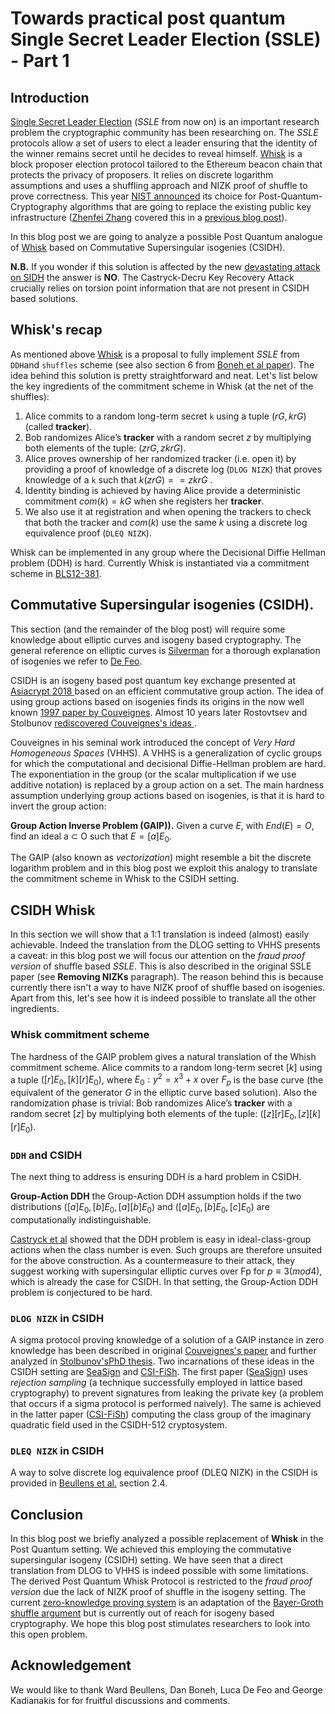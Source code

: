 # Towards practical post quantum Single Secret Leader Election (SSLE) - Part 1

## Introduction

[Single Secret Leader Election](https://eprint.iacr.org/2020/025.pdf) (*SSLE* from now on) is an important research problem the cryptographic community has been researching on. The *SSLE* protocols allow a set of users to elect a leader ensuring that the identity of the winner remains secret until he decides to reveal himself.
[Whisk](https://ethresear.ch/t/whisk-a-practical-shuffle-based-ssle-protocol-for-ethereum/11763) is a block proposer election protocol tailored to the Ethereum beacon chain that protects the privacy of proposers. It relies on discrete logarithm assumptions and uses a shuffling approach and NIZK proof of shuffle to prove correctness. 
This year [NIST announced](https://csrc.nist.gov/Projects/post-quantum-cryptography/selected-algorithms-2022) its choice for Post-Quantum-Cryptography algorithms that are going to replace the existing public key infrastructure ([Zhenfei Zhang](https://zhenfeizhang.github.io/material/aboutme/) covered this in a [previous blog post](https://crypto.ethereum.org/blog/nist-pqc-standard)).

In this blog post we are going to analyze a possible Post Quantum analogue of [Whisk](https://ethresear.ch/t/whisk-a-practical-shuffle-based-ssle-protocol-for-ethereum/11763) based on Commutative Supersingular isogenies (CSIDH).

**N.B.** If you wonder if this solution is affected by the new [devastating attack on SIDH](https://eprint.iacr.org/2022/975.pdf) the answer is **NO**. The Castryck-Decru Key Recovery Attack crucially relies on torsion point information that are not present in CSIDH based solutions. 

## Whisk's recap

As mentioned above  [Whisk](https://ethresear.ch/t/whisk-a-practical-shuffle-based-ssle-protocol-for-ethereum/11763) is a proposal to fully implement *SSLE* from `DDH`and `shuffles` scheme (see also section 6 from [Boneh et al paper](https://eprint.iacr.org/2020/025.pdf)).
The idea behind this solution is pretty straightforward and neat. Let's list below the key ingredients of the commitment scheme in Whisk (at the net of the shuffles):

1. Alice commits to a random long-term secret `k` using a tuple $(rG,krG)$ (called **tracker**). 
2. Bob randomizes Alice’s **tracker** with a random secret $z$ by multiplying both elements of the tuple: $(zrG,zkrG)$.
3. Alice proves ownership of her randomized tracker (i.e. open it) by providing a proof of knowledge of a discrete log (`DLOG NIZK`) that proves knowledge of a `k` such that $k(zrG)==zkrG$ .
4. Identity binding is achieved by having Alice provide a deterministic commitment $com(k)=kG$ when she registers her **tracker**.
5.  We also use it at registration and when opening the trackers to check that both the tracker and $com(k)$ use the same $k$ using a discrete log equivalence proof (`DLEQ NIZK`).

Whisk can be implemented in any group where the Decisional Diffie Hellman problem (DDH) is hard. Currently Whisk is instantiated via a commitment scheme in [BLS12-381](https://hackmd.io/@benjaminion/bls12-381).

## Commutative Supersingular isogenies (CSIDH).

This section (and the remainder of the blog post) will require some knowledge about elliptic curves and isogeny based cryptography. The general reference on elliptic curves is [Silverman](https://link.springer.com/book/10.1007/978-0-387-09494-6) for a thorough explanation of isogenies we refer to [De Feo](https://arxiv.org/pdf/1711.04062.pdf).

CSIDH is an isogeny based post quantum key exchange presented at [Asiacrypt 2018 ](10.1007/978-3-030-03332-3_15) based on an efficient commutative group action. The idea of using group actions based on isogenies finds its origins in the now well known [1997 paper by Couveignes](https://eprint.iacr.org/2006/291.pdf). Almost 10 years later Rostovtsev and Stolbunov [rediscovered Couveignes's ideas ](https://eprint.iacr.org/2006/145.pdf).

Couveignes in his seminal work introduced the concept of *Very Hard Homogeneous Spaces* (VHHS). A VHHS is a generalization of cyclic groups for which the computational and decisional Diffie-Hellman problem are hard. The exponentiation in the group (or the scalar multiplication if we use additive notation) is replaced by a group action on a set. The main hardness assumption underlying group actions based on isogenies, is that it is hard to invert the group action:

**Group Action Inverse Problem (GAIP)).** Given a curve $E$, with $End(E) = O$, find an ideal a ⊂ O such that $E = [a]E_0$.

The GAIP (also known as *vectorization*) might resemble a bit the discrete logarithm problem and in this blog post we exploit this analogy to translate the commitment scheme in Whisk to the CSIDH setting. 

## CSIDH Whisk 

In this section we will show that a 1:1 translation is indeed (almost) easily achievable. Indeed the translation from the DLOG setting to VHHS presents a caveat: in this blog post we will focus our attention on the *fraud proof version* of shuffle based *SSLE*. This is also described in the original SSLE paper (see **Removing NIZKs** paragraph). The reason behind this is because currently there isn't a way to have NIZK proof of shuffle based on isogenies. Apart from this, let's see how it is indeed possible to translate all the other ingredients. 

### Whisk commitment scheme

The hardness of the GAIP problem gives a natural translation of the Whish commitment scheme. Alice commits to a random long-term secret $[k]$ using a tuple $([r]E_0,[k][r]E_0)$, where $E_0:y^2 = x^3 + x$ over $F_p$ is the base curve (the equivalent of the generator $G$ in the elliptic curve based solution).
Also the randomization phase is trivial: Bob randomizes Alice’s **tracker** with a random secret $[z]$ by multiplying both elements of the tuple: $([z][r]E_0,[z][k][r]E_0)$.

### `DDH` and CSIDH

The next thing to address is ensuring DDH is a hard problem in CSIDH.

**Group-Action DDH** the Group-Action DDH assumption holds if the two distributions
$([a]E_0, [b]E_0, [a][b]E_0)$ and $([a]E_0, [b]E_0, [c]E_0)$ are computationally indistinguishable.

[Castryck et al](CSV20) showed that the DDH problem is easy in ideal-class-group actions when the class number is even. Such groups are therefore unsuited for the above construction. As a countermeasure to their attack, they suggest working with supersingular elliptic curves over Fp for $p ≡ 3 (mod 4)$, which is already the case for CSIDH. In that setting, the Group-Action DDH problem is conjectured to be hard.

### `DLOG NIZK` in CSIDH

A sigma protocol proving knowledge of a solution of a GAIP instance in zero knowledge has been described in original [Couveignes's paper](https://eprint.iacr.org/2006/291.pdf) and further analyzed in [Stolbunov'sPhD thesis](https://ntnuopen.ntnu.no/ntnu-xmlui/bitstream/handle/11250/262577/529395_FULLTEXT01.pdf). Two incarnations of these ideas in the CSIDH setting are [SeaSign](https://eprint.iacr.org/2018/824.pdf) and [CSI-FiSh](https://eprint.iacr.org/2019/498.pdf). The first paper ([SeaSign](https://eprint.iacr.org/2018/824.pdf)) uses *rejection sampling* (a technique successfully employed in lattice based cryptography) to prevent signatures from leaking the private key (a problem that occurs if a sigma protocol is performed naively). The same is achieved in the latter paper ([CSI-FiSh](https://eprint.iacr.org/2019/498.pdf)) computing the class group of the imaginary quadratic field used in the CSIDH-512 cryptosystem.

### `DLEQ NIZK` in CSIDH

A way to solve discrete log equivalence proof (DLEQ NIZK) in the CSIDH is provided in [Beullens et al.](https://eprint.iacr.org/2020/1323.pdf) section 2.4.

## Conclusion

In this blog post we briefly analyzed a possible replacement of **Whisk** in the Post Quantum setting. We achieved this employing the commutative supersingular isogeny (CSIDH) setting. We have seen that a direct translation from DLOG to VHHS is indeed possible with some limitations. The derived Post Quantum Whisk Protocol is restricted to the *fraud proof version* due the lack of NIZK proof of shuffle in the isogeny setting. The current [zero-knowledge proving system](https://ethresear.ch/t/provable-single-secret-leader-election/7971) is an adaptation of the [Bayer-Groth shuffle argument](http://www0.cs.ucl.ac.uk/staff/J.Groth/MinimalShuffle.pdf) but is currently out of reach for isogeny based cryptography. We hope this blog post stimulates researchers to look into this open problem.

## Acknowledgement

We would like to thank Ward Beullens, Dan Boneh, Luca De Feo and George Kadianakis for for fruitful discussions and comments.
